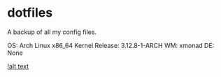 dotfiles
========

A backup of all my config files.

OS: Arch Linux x86_64
Kernel Release: 3.12.8-1-ARCH
WM: xmonad
DE: None


[!alt text](http://i.imgur.com/JgA8Th9.png)
